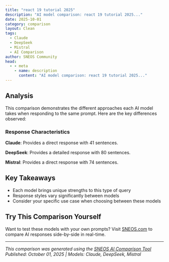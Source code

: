 ```yaml
---
title: "react 19 tutorial 2025"
description: "AI model comparison: react 19 tutorial 2025..."
date: 2025-10-01
category: comparison
layout: Clean
tags:
  - Claude
  - DeepSeek
  - Mistral
  - AI Comparison
author: SNEOS Community
head:
  - - meta
    - name: description
      content: "AI model comparison: react 19 tutorial 2025..."
---
```


<ChatComparison
  title="react 19 tutorial 2025"
  prompt="react 19 tutorial 2025"
  :responses='{
    "Claude": "# React 19 Tutorial - 2025 Complete Guide\n\nReact 19 brings exciting new features and improvements. Here\u0027s a comprehensive tutorial covering the latest updates.\n\n## Table of Contents\n1. [Installation \u0026 Setup](#installation--setup)\n2. [New React Compiler](#new-react-compiler)\n3. [Actions \u0026 useActionState](#actions--useactionstate)\n4. [use() Hook](#use-hook)\n5. [Form Actions](#form-actions)\n6. [useOptimistic Hook](#useoptimistic-hook)\n7. [Server Components Updates](#server-components-updates)\n8. [New Ref Patterns](#new-ref-patterns)\n\n## Installation \u0026 Setup\n\n\u0060\u0060\u0060bash\n# Create new React 19 project\nnpx create-react-app@latest my-react19-app\ncd my-react19-app\n\n# Or with Vite (recommended)\nnpm create vite@latest my-react19-app -- --template react\ncd my-react19-app\nnpm install\n\n# Update to React 19\nnpm install react@19 react-dom@19\n\u0060\u0060\u0060\n\n## New React Compiler\n\nReact 19 introduces an automatic compiler that optimizes your components without manual memoization.\n\n\u0060\u0060\u0060jsx\n// Before React 19 - Manual optimization needed\nimport { memo, useMemo, useCallback } from \u0027react\u0027;\n\nconst ExpensiveComponent = memo(({ data, onUpdate }) =\u003E {\n  const processedData = useMemo(() =\u003E {\n    return data.map(item =\u003E ({ ...item, processed: true }));\n  }, [data]);\n\n  const handleClick = useCallback((id) =\u003E {\n    onUpdate(id);\n  }, [onUpdate]);\n\n  return (\n    \u003Cdiv\u003E\n      {processedData.map(item =\u003E (\n        \u003Cdiv key={item.id} onClick={() =\u003E handleClick(item.id)}\u003E\n          {item.name}\n        \u003C/div\u003E\n      ))}\n    \u003C/div\u003E\n  );\n});\n\u0060\u0060\u0060\n\n\u0060\u0060\u0060jsx\n// React 19 - Compiler handles optimization automatically\nfunction ExpensiveComponent({ data, onUpdate }) {\n  // No need for memo, useMemo, or useCallback\n  const processedData = data.map(item =\u003E ({ ...item, processed: true }));\n\n  const handleClick = (id) =\u003E {\n    onUpdate(id);\n  };\n\n  return (\n    \u003Cdiv\u003E\n      {processedData.map(item =\u003E (\n        \u003Cdiv key={item.id} onClick={() =\u003E handleClick(item.id)}\u003E\n          {item.name}\n        \u003C/div\u003E\n      ))}\n    \u003C/div\u003E\n  );\n}\n\u0060\u0060\u0060\n\n## Actions \u0026 useActionState\n\nActions provide a new way to handle async operations with automatic pending states.\n\n\u0060\u0060\u0060jsx\nimport { useActionState } from \u0027react\u0027;\n\nfunction UserProfile() {\n  const [state, submitAction, isPending] = useActionState(\n    async (prevState, formData) =\u003E {\n      try {\n        const response = await fetch(\u0027/api/update-profile\u0027, {\n          method: \u0027POST\u0027,\n          body: formData\n        });\n        \n        if (!response.ok) throw new Error(\u0027Update failed\u0027);\n        \n        return { \n          success: true, \n          message: \u0027Profile updated successfully!\u0027 \n        };\n      } catch (error) {\n        return { \n          success: false, \n          message: error.message \n        };\n      }\n    },\n    { success: false, message: \u0027\u0027 }\n  );\n\n  return (\n    \u003Cform action={submitAction}\u003E\n      \u003Cinput name=\u0022name\u0022 placeholder=\u0022Your name\u0022 required /\u003E\n      \u003Cinput name=\u0022email\u0022 type=\u0022email\u0022 placeholder=\u0022Your email\u0022 required /\u003E\n      \n      \u003Cbutton type=\u0022submit\u0022 disabled={isPending}\u003E\n        {isPending ? \u0027Updating...\u0027 : \u0027Update Profile\u0027}\n      \u003C/button\u003E\n      \n      {state.message \u0026\u0026 (\n        \u003Cdiv className={state.success ? \u0027success\u0027 : \u0027error\u0027}\u003E\n          {state.message}\n        \u003C/div\u003E\n      )}\n    \u003C/form\u003E\n  );\n}\n\u0060\u0060\u0060\n\n## use() Hook\n\nThe new \u0060use()\u0060 hook allows you to read promises and context in a more flexible way.\n\n\u0060\u0060\u0060jsx\nimport { use, Suspense } from \u0027react\u0027;\n\n// Promise-based data fetching\nasync function fetchUserData(userId) {",
    "DeepSeek": "I\u0027ll help you create a React 19 tutorial for 2025! React 19 is expected to bring several exciting new features. Here\u0027s a comprehensive tutorial covering what we anticipate:\n\n## React 19 New Features Overview\n\n### 1. React Compiler (No More Manual Memoization)\n\n\u0060\u0060\u0060jsx\n// Before React 19 - manual optimization\nconst ExpensiveComponent = React.memo(({ data }) =\u003E {\n  const processedData = useMemo(() =\u003E {\n    return data.map(item =\u003E heavyComputation(item));\n  }, [data]);\n  \n  return \u003Cdiv\u003E{processedData}\u003C/div\u003E;\n});\n\n// React 19 - Automatic optimization with React Compiler\nconst ExpensiveComponent = ({ data }) =\u003E {\n  const processedData = data.map(item =\u003E heavyComputation(item));\n  \n  return \u003Cdiv\u003E{processedData}\u003C/div\u003E;\n};\n\u0060\u0060\u0060\n\n### 2. Actions (Server Actions Integration)\n\n\u0060\u0060\u0060jsx\n// Server Action (can run on server)\nasync function updateUser(formData) {\n  \u0027use server\u0027;\n  \n  const user = await db.user.update({\n    where: { id: formData.get(\u0027id\u0027) },\n    data: { name: formData.get(\u0027name\u0027) }\n  });\n  \n  return user;\n}\n\n// Client Component using Actions\nfunction UserProfile({ userId }) {\n  const [isPending, startTransition] = useTransition();\n  \n  const handleSubmit = async (formData) =\u003E {\n    startTransition(async () =\u003E {\n      try {\n        const result = await updateUser(formData);\n        // Handle success\n      } catch (error) {\n        // Handle error\n      }\n    });\n  };\n  \n  return (\n    \u003Cform action={handleSubmit}\u003E\n      \u003Cinput name=\u0022name\u0022 defaultValue=\u0022John\u0022 /\u003E\n      \u003Cbutton type=\u0022submit\u0022 disabled={isPending}\u003E\n        {isPending ? \u0027Updating...\u0027 : \u0027Update\u0027}\n      \u003C/button\u003E\n    \u003C/form\u003E\n  );\n}\n\u0060\u0060\u0060\n\n### 3. Enhanced use Hook\n\n\u0060\u0060\u0060jsx\n// Better async handling with use()\nfunction UserProfile({ userId }) {\n  const user = use(fetchUser(userId));\n  const posts = use(fetchUserPosts(userId));\n  \n  return (\n    \u003Cdiv\u003E\n      \u003Ch1\u003E{user.name}\u003C/h1\u003E\n      \u003Cdiv\u003E{posts.map(post =\u003E \u003CPost key={post.id} {...post} /\u003E)}\u003C/div\u003E\n    \u003C/div\u003E\n  );\n}\n\n// Using with Context (no more useContext)\nfunction ThemeButton() {\n  const theme = use(ThemeContext);\n  \n  return (\n    \u003Cbutton style={{ background: theme.primary }}\u003E\n      Themed Button\n    \u003C/button\u003E\n  );\n}\n\u0060\u0060\u0060\n\n### 4. Asset Loading and Preloading\n\n\u0060\u0060\u0060jsx\n// Automatic image optimization and loading\nfunction ProductImage({ src, alt }) {\n  return (\n    \u003Cimg\n      src={src}\n      alt={alt}\n      loading=\u0022lazy\u0022\n      // React 19 handles optimization automatically\n    /\u003E\n  );\n}\n\n// Preloading resources\nfunction ProductPage({ productId }) {\n  use(preloadResource(\u0060/api/products/${productId}\u0060));\n  \n  return (\n    \u003CSuspense fallback={\u003Cdiv\u003ELoading product...\u003C/div\u003E}\u003E\n      \u003CProductDetails id={productId} /\u003E\n    \u003C/Suspense\u003E\n  );\n}\n\u0060\u0060\u0060\n\n## Complete React 19 App Tutorial\n\n### Step 1: Setup and Installation\n\n\u0060\u0060\u0060bash\n# Create new React app\nnpx create-react-app@latest my-react19-app\ncd my-react19-app\n\n# Install latest React\nnpm install react@beta react-dom@beta\n\u0060\u0060\u0060\n\n### Step 2: Basic App Structure\n\n\u0060\u0060\u0060jsx\n// App.jsx\nimport { Suspense } from \u0027react\u0027;\nimport { UserProvider } from \u0027./context/UserContext\u0027;\nimport UserDashboard from \u0027./components/UserDashboard\u0027;\n\nfunction App() {\n  return (\n    \u003CUserProvider\u003E\n      \u003Cdiv className=\u0022app\u0022\u003E\n        \u003Cheader\u003E\n          \u003Ch1\u003EReact 19 App\u003C/h1\u003E\n        \u003C/header\u003E\n        \u003Cmain\u003E\n          \u003CSuspense fallback={\u003Cdiv\u003ELoading app...\u003C/div\u003E}\u003E\n            \u003CUserDashboard /\u003E\n          \u003C/Suspense\u003E\n        \u003C/main\u003E\n      \u003C/div\u003E\n    \u003C/UserProvider\u003E\n  );\n}\n\nexport default App;\n\u0060\u0060\u0060\n\n### Step 3: Context with use Hook\n\n\u0060\u0060\u0060jsx\n// context/UserContext.jsx\nimport { createContext, useState } from \u0027react\u0027;\n\nconst UserContext = createContext();\n\nexport function UserProvider({ children }) {\n  const [user, setUser] = useState(null);\n  \n  const value = {\n    user,\n    setUser,\n    login: (userData) =\u003E setUser(userData),\n    logout: () =\u003E setUser(null)\n  };\n  \n  return (\n    \u003CUserContext.Provider value={value}\u003E\n      {children}\n    \u003C/UserContext.Provider\u003E\n  );\n}\n\nexport default UserContext;\n\u0060\u0060\u0060\n\n### Step 4: Async Component with use()\n\n\u0060\u0060\u0060jsx\n// components/UserDashboard.jsx\nimport { use } from \u0027react\u0027;\nimport UserContext from \u0027../context/UserContext\u0027;\nimport UserProfile from \u0027./UserProfile\u0027;\nimport UserPosts from \u0027./UserPosts\u0027;\n\nfunction UserDashboard() {\n  const { user } = use(UserContext);\n  \n  if (!user) {\n    return \u003Cdiv\u003EPlease log in\u003C/div\u003E;\n  }\n  \n  return (\n    \u003Cdiv className=\u0022dashboard\u0022\u003E\n      \u003CUserProfile userId={user.id} /\u003E\n      \u003CUserPosts userId={user.id} /\u003E\n    \u003C/div\u003E\n  );\n}\n\nexport default UserDashboard;\n\u0060\u0060\u0060\n\n### Step 5: Server Actions Integration\n\n\u0060\u0060\u0060jsx\n// actions/userActions.js\n\u0027use server\u0027;\n\nexport async function updateUserProfile(formData) {\n  // Simulate API call\n  await new Promise(resolve =\u003E setTimeout(resolve, 1000));\n  \n  const updates = {\n    name: formData.get(\u0027name\u0027),\n    email: formData.get(\u0027email\u0027)\n  };\n  \n  // In real app, save to database\n  console.log(\u0027Updating user:\u0027, updates);\n  \n  return { success: true, user: updates };\n}\n\nexport async function uploadUserAvatar(formData) {\n  const file = formData.get(\u0027avatar\u0027);\n  \n  // Process file upload\n  console.log(\u0027Uploading avatar:\u0027, file.name);\n  \n  return { success: true, avatarUrl: \u0060/avatars/${file.name}\u0060 };\n}\n\u0060\u0060\u0060\n\n### Step 6: Form with Actions\n\n\u0060\u0060\u0060jsx\n// components/UserProfile.jsx\nimport { useTransition } from \u0027react\u0027;\nimport { updateUserProfile, uploadUserAvatar } from \u0027../actions/userActions\u0027;\n\nfunction UserProfile({ userId }) {\n  const [isPending, startTransition] = useTransition();\n  \n  const handleProfileUpdate = async (formData) =\u003E {\n    startTransition(async () =\u003E {\n      const result = await updateUserProfile(formData);\n      \n      if (result.success) {\n        // Show success message\n        console.log(\u0027Profile updated successfully\u0027);\n      }\n    });\n  };\n  \n  const handleAvatarUpload = async (formData) =\u003E {\n    startTransition(async () =\u003E {\n      const result = await uploadUserAvatar(formData);\n      \n      if (result.success) {\n        // Update UI with new avatar\n        console.log(\u0027Avatar uploaded successfully\u0027);\n      }\n    });\n  };\n  \n  return (\n    \u003Cdiv className=\u0022user-profile\u0022\u003E\n      \u003Cform action={handleAvatarUpload}\u003E\n        \u003Cinput type=\u0022file\u0022 name=\u0022avatar\u0022 accept=\u0022image/*\u0022 /\u003E\n        \u003Cbutton type=\u0022submit\u0022 disabled={isPending}\u003E\n          {isPending ? \u0027Uploading...\u0027 : \u0027Upload Avatar\u0027}\n        \u003C/button\u003E\n      \u003C/form\u003E\n      \n      \u003Cform action={handleProfileUpdate}\u003E\n        \u003Cinput name=\u0022name\u0022 placeholder=\u0022Name\u0022 defaultValue=\u0022John Doe\u0022 /\u003E\n        \u003Cinput name=\u0022email\u0022 type=\u0022email\u0022 placeholder=\u0022Email\u0022 defaultValue=\u0022john@example.com\u0022 /\u003E\n        \u003Cbutton type=\u0022submit\u0022 disabled={isPending}\u003E\n          {isPending ? \u0027Updating...\u0027 : \u0027Update Profile\u0027}\n        \u003C/button\u003E\n      \u003C/form\u003E\n    \u003C/div\u003E\n  );\n}\n\nexport default UserProfile;\n\u0060\u0060\u0060\n\n### Step 7: Optimized List Component\n\n\u0060\u0060\u0060jsx\n// components/UserPosts.jsx\nimport { use } from \u0027react\u0027;\n\n// React 19 automatically optimizes this - no need for useMemo/React.memo\nfunction UserPosts({ userId }) {\n  const posts = use(fetchUserPosts(userId));\n  \n  return (\n    \u003Cdiv className=\u0022posts\u0022\u003E\n      \u003Ch2\u003ERecent Posts\u003C/h2\u003E\n      {posts.map(post =\u003E (\n        \u003CPostItem \n          key={post.id}\n          title={post.title}\n          content={post.content}\n          date={post.createdAt}\n        /\u003E\n      ))}\n    \u003C/div\u003E\n  );\n}\n\n// React Compiler automatically memoizes this component\nfunction PostItem({ title, content, date }) {\n  const formattedDate = new Date(date).toLocaleDateString();\n  \n  return (\n    \u003Carticle className=\u0022post\u0022\u003E\n      \u003Ch3\u003E{title}\u003C/h3\u003E\n      \u003Cp\u003E{content}\u003C/p\u003E\n      \u003Ctime\u003E{formattedDate}\u003C/time\u003E\n    \u003C/article\u003E\n  );\n}\n\n// Simulated API call\nasync function fetchUserPosts(userId) {\n  await new Promise(resolve =\u003E setTimeout(resolve, 500));\n  \n  return [\n    { id: 1, title: \u0027First Post\u0027, content: \u0027Hello world!\u0027, createdAt: \u00272024-01-01\u0027 },\n    { id: 2, title: \u0027React 19\u0027, content: \u0027Exciting new features!\u0027, createdAt: \u00272024-01-02\u0027 }\n  ];\n}\n\nexport default UserPosts;\n\u0060\u0060\u0060\n\n## Key Benefits of React 19\n\n1. **Automatic Optimization**: React Compiler eliminates manual memoization\n2. **Simplified Async**: \u0060use()\u0060 hook makes async operations more intuitive\n3",
    "Mistral": "As of my knowledge cutoff in October 2023, React 19 has not been released, and there are no official tutorials or documentation available for it. React 18 is the latest stable version as of this time. However, I can provide you with a general guide on how to get started with React, which should be applicable to future versions as well.\n\n### Getting Started with React\n\n#### 1. Setting Up Your Environment\n\nFirst, ensure you have Node.js and npm (Node Package Manager) installed. You can download them from [Node.js official website](https://nodejs.org/).\n\n#### 2. Creating a New React Project\n\nYou can create a new React project using Create React App, a comfortable environment for learning React and a way to start building a new single-page application in React.\n\n\u0060\u0060\u0060bash\nnpx create-react-app my-app\ncd my-app\nnpm start\n\u0060\u0060\u0060\n\nThis will create a new directory called \u0060my-app\u0060 and start the development server.\n\n#### 3. Understanding the Project Structure\n\nA typical React project created with Create React App has the following structure:\n\n\u0060\u0060\u0060\nmy-app/\n\u251C\u2500\u2500 node_modules/\n\u251C\u2500\u2500 public/\n\u2502   \u251C\u2500\u2500 index.html\n\u2502   \u2514\u2500\u2500 ...\n\u251C\u2500\u2500 src/\n\u2502   \u251C\u2500\u2500 App.css\n\u2502   \u251C\u2500\u2500 App.js\n\u2502   \u251C\u2500\u2500 App.test.js\n\u2502   \u251C\u2500\u2500 index.css\n\u2502   \u251C\u2500\u2500 index.js\n\u2502   \u251C\u2500\u2500 logo.svg\n\u2502   \u2514\u2500\u2500 ...\n\u251C\u2500\u2500 .gitignore\n\u251C\u2500\u2500 package.json\n\u251C\u2500\u2500 README.md\n\u2514\u2500\u2500 ...\n\u0060\u0060\u0060\n\n#### 4. Writing Your First Component\n\nOpen \u0060src/App.js\u0060 and modify it to create a simple component:\n\n\u0060\u0060\u0060jsx\nimport React from \u0027react\u0027;\nimport \u0027./App.css\u0027;\n\nfunction App() {\n  return (\n    \u003Cdiv className=\u0022App\u0022\u003E\n      \u003Cheader className=\u0022App-header\u0022\u003E\n        \u003Ch1\u003EWelcome to React!\u003C/h1\u003E\n      \u003C/header\u003E\n    \u003C/div\u003E\n  );\n}\n\nexport default App;\n\u0060\u0060\u0060\n\n#### 5. Running Your Application\n\nIf you haven\u0027t already, start the development server:\n\n\u0060\u0060\u0060bash\nnpm start\n\u0060\u0060\u0060\n\nOpen your browser and navigate to \u0060http://localhost:3000\u0060. You should see your \u0022Welcome to React!\u0022 message.\n\n#### 6. Adding State and Props\n\nReact components can have state and props. Let\u0027s add a simple counter component with state:\n\n\u0060\u0060\u0060jsx\nimport React, { useState } from \u0027react\u0027;\nimport \u0027./App.css\u0027;\n\nfunction Counter() {\n  const [count, setCount] = useState(0);\n\n  return (\n    \u003Cdiv\u003E\n      \u003Cp\u003EYou clicked {count} times\u003C/p\u003E\n      \u003Cbutton onClick={() =\u003E setCount(count \u002B 1)}\u003E\n        Click me\n      \u003C/button\u003E\n    \u003C/div\u003E\n  );\n}\n\nfunction App() {\n  return (\n    \u003Cdiv className=\u0022App\u0022\u003E\n      \u003Cheader className=\u0022App-header\u0022\u003E\n        \u003Ch1\u003EWelcome to React!\u003C/h1\u003E\n        \u003CCounter /\u003E\n      \u003C/header\u003E\n    \u003C/div\u003E\n  );\n}\n\nexport default App;\n\u0060\u0060\u0060\n\n#### 7. Adding More Components\n\nYou can create more components and import them into your \u0060App.js\u0060 file. For example, create a new file \u0060src/components/Greeting.js\u0060:\n\n\u0060\u0060\u0060jsx\nimport React from \u0027react\u0027;\n\nfunction Greeting({ name }) {\n  return \u003Ch2\u003EHello, {name}!\u003C/h2\u003E;\n}\n\nexport default Greeting;\n\u0060\u0060\u0060\n\nThen, import and use this component in \u0060App.js\u0060:\n\n\u0060\u0060\u0060jsx\nimport React from \u0027react\u0027;\nimport \u0027./App.css\u0027;\nimport Greeting from \u0027./components/Greeting\u0027;\n\nfunction App() {\n  return (\n    \u003Cdiv className=\u0022App\u0022\u003E\n      \u003Cheader className=\u0022App-header\u0022\u003E\n        \u003Ch1\u003EWelcome to React!\u003C/h1\u003E\n        \u003CGreeting name=\u0022World\u0022 /\u003E\n        \u003CCounter /\u003E\n      \u003C/header\u003E\n    \u003C/div\u003E\n  );\n}\n\nexport default App;\n\u0060\u0060\u0060\n\n#### 8. Styling Your Components\n\nYou can style your components using CSS. Create a new file \u0060src/components/Greeting.css\u0060:\n\n\u0060\u0060\u0060css\nh2 {\n  color: blue;\n}\n\u0060\u0060\u0060\n\nThen, import this CSS file in \u0060Greeting.js\u0060:\n\n\u0060\u0060\u0060jsx\nimport React from \u0027react\u0027;\nimport \u0027./Greeting.css\u0027;\n\nfunction Greeting({ name }) {\n  return \u003Ch2\u003EHello, {name}!\u003C/h2\u003E;\n}\n\nexport default Greeting;\n\u0060\u0060\u0060\n\n#### 9. Deploying Your Application\n\nTo deploy your application, you can use services like Vercel, Netlify, or GitHub Pages. For example, to deploy with Vercel:\n\n1. Install the Vercel CLI:\n\n\u0060\u0060\u0060bash\nnpm install -g vercel\n\u0060\u0060\u0060\n\n2. Deploy your project:\n\n\u0060\u0060\u0060bash\nvercel\n\u0060\u0060\u0060\n\nFollow the prompts to deploy your application.\n\n### Conclusion\n\nThis guide covers the basics of setting up a React project, creating components, managing state, and deploying your application. As React evolves, the core concepts will likely remain the same, but new features and best practices may emerge. Always refer to the [official React documentation](https://reactjs.org/docs/getting-started.html) for the most up-to-date information."
  }'
  published-date="19:37"
/>

## Analysis

This comparison demonstrates the different approaches each AI model takes when responding to the same prompt. Here are the key differences observed:

### Response Characteristics

**Claude**: Provides a direct response with 41 sentences. 

**DeepSeek**: Provides a detailed response with 80 sentences. 

**Mistral**: Provides a direct response with 74 sentences. 

## Key Takeaways

- Each model brings unique strengths to this type of query
- Response styles vary significantly between models
- Consider your specific use case when choosing between these models

## Try This Comparison Yourself

Want to test these models with your own prompts? Visit [SNEOS.com](https://sneos.com) to compare AI responses side-by-side in real-time.

---

*This comparison was generated using the [SNEOS AI Comparison Tool](https://sneos.com)*
*Published: October 01, 2025 | Models: Claude, DeepSeek, Mistral*
